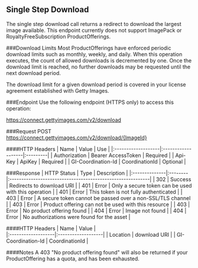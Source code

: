 Single Step Download
-------------------------------------
The single step download call returns a redirect to download the largest image available. 
This endpoint currently does not support ImagePack or RoyaltyFreeSubscription ProductOfferings.

###Download Limits
Most ProductOfferings have enforced periodic download limits such as monthly, 
weekly, and daily. When this operation executes, the count of allowed downloads is 
decremented by one. Once the download limit is reached, no further downloads 
may be requested until the next download period.

The download limit for a given download period is covered in your license 
agreement established with Getty Images.


###Endpoint
Use the following endpoint (HTTPS only) to access this operation:

  https://connect.gettyimages.com/v2/download

###Request
  POST https://connect.gettyimages.com/v2/download/{ImageId}

####HTTP Headers
| Name               | Value              | Use      | 
|:-------------------|:-------------------|:---------|
| Authorization      | Bearer AccessToken | Required |
| Api-Key            | ApiKey             | Required |
| GI-Coordination-Id | CoordinationId     | Optional |

###Response
| HTTP Status   | Type    | Description                                                |
|:--------------|:--------|:-----------------------------------------------------------|
| 302           | Success | Redirects to download URI                                  |
| 401           | Error   | Only a secure token can be used with this operation        |
| 401           | Error   | This token is not fully authenticated                      |
| 403           | Error   | A secure token cannot be passed over a non-SSL/TLS channel |
| 403           | Error   | Product offering can not be used with this resource        |
| 403           | Error   | No product offering found                                  |
| 404           | Error   | Image not found                                            |
| 404           | Error   | No authorizations were found for the asset                 |

####HTTP Headers
| Name               | Value              |  
|:-------------------|:-------------------|
| Location           | download URI       |
| GI-Coordination-Id | CoordinationId     |


####Notes
A 403 "No product offering found" will also be returned if your ProductOffering has a quota, and has been exhausted. 
